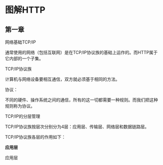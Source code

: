 # 图解HTTP

## 第一章

网络基础TCP/IP

​	通常使用的网络（包括互联网）是在TCP/IP协议族的基础上运作的。而HTTP属于它内部的一个子集。



TCP/IP协议族

计算机与网络设备要相互通信，双方就必须基于相同的方法。

协议：

不同的硬件、操作系统之间的通信，所有的这一切都需要一种规则。而我们把这种规则称为协议。



TCP/IP的分层管理

TCP/IP协议族按层次分别分为4层：应用层、传输层、网络层和数据链路层。

TCP/IP协议族各层的作用如下：

**应用层**

应用层
